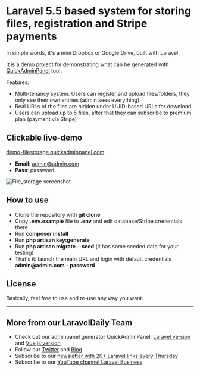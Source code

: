 # Laravel 5.5 based system for storing files, registration and Stripe payments

In simple words, it's a mini Dropbox or Google Drive, built with Laravel.

It is a demo project for demonstrating what can be generated with [QuickAdminPanel](https://quickadminpanel.com) tool.

Features:
- Multi-tenancy system: Users can register and upload files/folders, they only see their own entries (admin sees everything)
- Real URLs of the files are hidden under UUID-based URLs for download
- Users can upload up to 5 files, after that they can subscribe to premium plan (payment via Stripe)

## Clickable live-demo

[demo-filestorage.quickadminpanel.com](http://demo-filestorage.quickadminpanel.com)

- __Email__: admin@admin.com
- __Pass__: password

![File_storage screenshot](https://quickadminpanel.com/assets/pages/demos/demo-filestorage-01.png)

## How to use

- Clone the repository with __git clone__
- Copy __.env.example__ file to __.env__ and edit database/Stripe credentials there
- Run __composer install__
- Run __php artisan key:generate__
- Run __php artisan migrate --seed__ (it has some seeded data for your testing)
- That's it: launch the main URL and login with default credentials __admin@admin.com__ - __password__

## License

Basically, feel free to use and re-use any way you want.

---

## More from our LaravelDaily Team

- Check out our adminpanel generator QuickAdminPanel: [Laravel version](https://quickadminpanel.com) and [Vue.js version](https://vue.quickadminpanel.com)
- Follow our [Twitter](https://twitter.com/dailylaravel) and [Blog](http://laraveldaily.com/blog)
- Subscribe to our [newsletter with 20+ Laravel links every Thursday](http://laraveldaily.com/weekly-laravel-newsletter/)
- Subscribe to our [YouTube channel Laravel Business](https://www.youtube.com/channel/UCTuplgOBi6tJIlesIboymGA)
